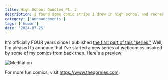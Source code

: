 ```yaml
---
title: High School Doodles Pt. 2
description: I found some comic strips I drew in high school and recreated them digitally... again.
category: ['Announcements']
tags: ['humor']
date: '2024-07-25'
---
```


It's officially FOUR years since I published [the first part of this "series."](/blog/high-school-doodles-pt-1) Well, I'm pleased to annouce that I've started a new series of webcomics inspired by some of my comics from back then. Here's a preview:

![Meditation](/images/blog/meditation-comic.png)

For more fun comics, visit <https://www.theqornies.com>.